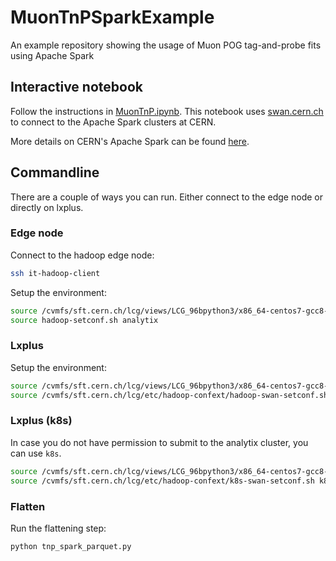 # MuonTnPSparkExample
An example repository showing the usage of Muon POG tag-and-probe fits using Apache Spark

## Interactive notebook

Follow the instructions in [MuonTnP.ipynb](MuonTnP.ipynb).
This notebook uses [swan.cern.ch](swan.cern.ch) to connect to the Apache Spark clusters at CERN.

More details on CERN's Apache Spark can be found [here](https://hadoop-user-guide.web.cern.ch/hadoop-user-guide/spark/Using_Spark_on_Hadoop.html).

## Commandline

There are a couple of ways you can run. Either connect to the edge node or directly on lxplus.

### Edge node
Connect to the hadoop edge node:

```bash
ssh it-hadoop-client
```

Setup the environment:

```bash
source /cvmfs/sft.cern.ch/lcg/views/LCG_96bpython3/x86_64-centos7-gcc8-opt/setup.sh
source hadoop-setconf.sh analytix
```

### Lxplus

Setup the environment:

```bash
source /cvmfs/sft.cern.ch/lcg/views/LCG_96bpython3/x86_64-centos7-gcc8-opt/setup.sh
source /cvmfs/sft.cern.ch/lcg/etc/hadoop-confext/hadoop-swan-setconf.sh analytix
```

### Lxplus (k8s)

In case you do not have permission to submit to the analytix cluster, you can use `k8s`.

```bash
source /cvmfs/sft.cern.ch/lcg/views/LCG_96bpython3/x86_64-centos7-gcc8-opt/setup.sh
source /cvmfs/sft.cern.ch/lcg/etc/hadoop-confext/k8s-swan-setconf.sh k8s analytix
```

### Flatten

Run the flattening step:

```bash
python tnp_spark_parquet.py
```
